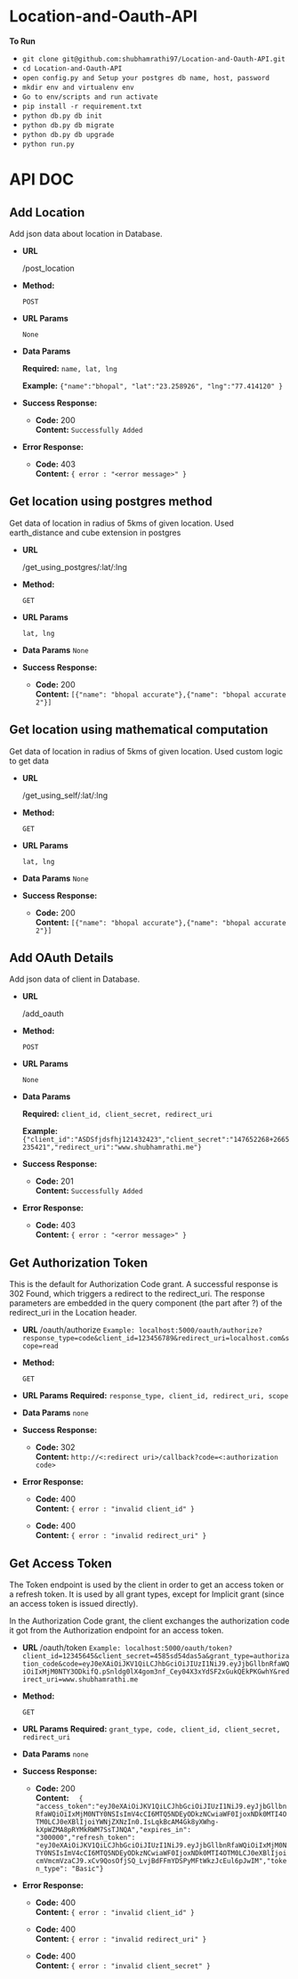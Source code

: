 # Location-and-Oauth-API

**To Run**
* `git clone git@github.com:shubhamrathi97/Location-and-Oauth-API.git`
* `cd Location-and-Oauth-API`
* `open config.py and Setup your postgres db name, host, password`
* `mkdir env and virtualenv env`
* `Go to env/scripts and run activate`
* `pip install -r requirement.txt`
* `python db.py db init`
* `python db.py db migrate`
* `python db.py db upgrade`
* `python run.py`

# API DOC
**Add Location**
----
  Add json data about location in Database.

* **URL**

  /post_location

* **Method:**

  `POST`
  
*  **URL Params**

   `None`

* **Data Params**

   **Required:**
  `name, lat, lng `
  
  **Example:** `{"name":"bhopal", "lat":"23.258926", "lng":"77.414120" }`
   
* **Success Response:**

  * **Code:** 200 <br />
    **Content:** `Successfully Added`
 
* **Error Response:**

  * **Code:** 403 <br />
    **Content:** `{ error : "<error message>" }`


**Get location using postgres method**
----
  Get data of location in radius of 5kms of given location. Used earth_distance and cube extension in postgres

* **URL**

  /get_using_postgres/:lat/:lng

* **Method:**

  `GET`
  
*  **URL Params**

   `lat, lng`

* **Data Params**
    `None`
   
* **Success Response:**

  * **Code:** 200 <br />
    **Content:** `[{"name": "bhopal accurate"},{"name": "bhopal accurate 2"}]`
 
 
**Get location using mathematical computation**
----
  Get data of location in radius of 5kms of given location. Used custom logic to get data

* **URL**

  /get_using_self/:lat/:lng

* **Method:**

  `GET`
  
*  **URL Params**

   `lat, lng`

* **Data Params**
    `None`
   
* **Success Response:**

  * **Code:** 200 <br />
    **Content:** `[{"name": "bhopal accurate"},{"name": "bhopal accurate 2"}]`
    
    
 **Add OAuth Details**
----
  Add json data of client in Database.

* **URL**

  /add_oauth

* **Method:**

  `POST`
  
*  **URL Params**

   `None`

* **Data Params**

   **Required:**
  `client_id, client_secret, redirect_uri `
  
  **Example:** `{"client_id":"ASDSfjdsfhj121432423","client_secret":"147652268+2665235421","redirect_uri":"www.shubhamrathi.me"}`
   
* **Success Response:**

  * **Code:** 201 <br />
    **Content:** `Successfully Added`
 
* **Error Response:**

  * **Code:** 403 <br />
    **Content:** `{ error : "<error message>" }`
    
    
 **Get Authorization Token**
----
 This is the default for Authorization Code grant. A successful response is 302 Found, which triggers a redirect to the redirect_uri. The response parameters are embedded in the query component (the part after ?) of the redirect_uri in the Location header.

* **URL**
  /oauth/authorize
  `Example: localhost:5000/oauth/authorize?response_type=code&client_id=123456789&redirect_uri=localhost.com&scope=read`
* **Method:**

  `GET`
  
*  **URL Params**
    **Required:**
   `response_type, client_id, redirect_uri, scope`

* **Data Params**
  `none`
  
* **Success Response:**

  * **Code:** 302 <br />
    **Content:** `http://<:redirect uri>/callback?code=<:authorization code>`
 
* **Error Response:**

  * **Code:** 400 <br />
    **Content:** `{ error : "invalid client_id" }`
    
  * **Code:** 400 <br />
    **Content:** `{ error : "invalid redirect_uri" }`



 **Get Access Token**
----
The Token endpoint is used by the client in order to get an access token or a refresh token. It is used by all grant types, except for Implicit grant (since an access token is issued directly).

In the Authorization Code grant, the client exchanges the authorization code it got from the Authorization endpoint for an access token.

* **URL**
  /oauth/token
  `Example: localhost:5000/oauth/token?client_id=12345645&client_secret=4585sd54das5a&grant_type=authorization_code&code=eyJ0eXAiOiJKV1QiLCJhbGciOiJIUzI1NiJ9.eyJjbGllbnRfaWQiOiIxMjM0NTY3ODkifQ.pSnldg0lX4gom3nf_Cey04X3xYdSF2xGukQEkPKGwhY&redirect_uri=www.shubhamrathi.me`

* **Method:**

  `GET`
  
*  **URL Params**
    **Required:**
   `grant_type, code, client_id, client_secret, redirect_uri`

* **Data Params**
  `none`
  
* **Success Response:**

  * **Code:** 200 <br />
    **Content:** `  { "access_token":"eyJ0eXAiOiJKV1QiLCJhbGciOiJIUzI1NiJ9.eyJjbGllbnRfaWQiOiIxMjM0NTY0NSIsImV4cCI6MTQ5NDEyODkzNCwiaWF0IjoxNDk0MTI4OTM0LCJ0eXBlIjoiYWNjZXNzIn0.IsLqkBcAM4Gk8yXWhg-kXpWZMA8pRYMkRWM7SsTJNQA","expires_in": "300000","refresh_token": "eyJ0eXAiOiJKV1QiLCJhbGciOiJIUzI1NiJ9.eyJjbGllbnRfaWQiOiIxMjM0NTY0NSIsImV4cCI6MTQ5NDEyODkzNCwiaWF0IjoxNDk0MTI4OTM0LCJ0eXBlIjoicmVmcmVzaCJ9.xCv9QosOfjSQ_LvjBdFFmYDSPyMFtWkzJcEul6pJwIM","token_type": "Basic"}`
 
* **Error Response:**

  * **Code:** 400 <br />
    **Content:** `{ error : "invalid client_id" }`
    
  * **Code:** 400 <br />
    **Content:** `{ error : "invalid redirect_uri" }`
  
  * **Code:** 400 <br />
    **Content:** `{ error : "invalid client_secret" }`

